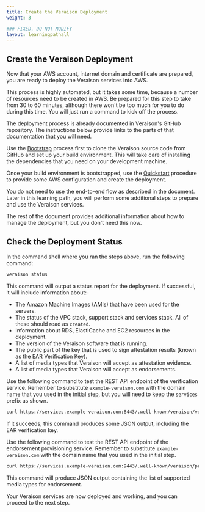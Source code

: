 ```yaml
---
title: Create the Veraison Deployment
weight: 3

### FIXED, DO NOT MODIFY
layout: learningpathall
---
```


## Create the Veraison Deployment
Now that your AWS account, internet domain and certificate are prepared, you are ready to deploy the Veraison services into AWS.

This process is highly automated, but it takes some time, because a number of resources need to be created in AWS. Be prepared for this step to take from 30 to 60 minutes, although there won't be too much for you to do during this time. You will just run a command to kick off the process.

The deployment process is already documented in Veraison's GitHub repository. The instructions below provide links to the parts of that documentation that you will need.

Use the [Bootstrap](https://github.com/veraison/services/tree/main/deployments/aws#bootstrap) process first to clone the Veraison source code from GitHub and set up your build environment. This will take care of installing the dependencies that you need on your development machine.

Once your build environment is bootstrapped, use the [Quickstart](https://github.com/veraison/services/tree/main/deployments/aws#quickstart) procedure to provide some AWS configuration and create the deployment.

You do not need to use the end-to-end flow as described in the document. Later in this learning path, you will perform some additional steps to prepare and use the Veraison services.

The rest of the document provides additional information about how to manage the deployment, but you don't need this now.

## Check the Deployment Status
In the command shell where you ran the steps above, run the following command:

```bash
veraison status
```
This command will output a status report for the deployment. If successful, it will include information about:-

- The Amazon Machine Images (AMIs) that have been used for the servers.
- The status of the VPC stack, support stack and services stack. All of these should read as `created`.
- Information about RDS, ElastiCache and EC2 resources in the deployment.
- The version of the Veraison software that is running.
- The public part of the key that is used to sign attestation results (known as the EAR Verification Key).
- A list of media types that Veraison will accept as attestation evidence.
- A list of media types that Veraison will accept as endorsements.

Use the following command to test the REST API endpoint of the verification service. Remember to substitute `example-veraison.com` with the domain name that you used in the initial step, but you will need to keep the `services` prefix as shown.

```bash
curl https://services.example-veraison.com:8443/.well-known/veraison/verification
```

If it succeeds, this command produces some JSON output, including the EAR verification key.

Use the following command to test the REST API endpoint of the endorsement provisioning service. Remember to substitute `example-veraison.com` with the domain name that you used in the initial step.

```bash
curl https://services.example-veraison.com:9443/.well-known/veraison/provisioning
```

This command will produce JSON output containing the list of supported media types for endorsement.

Your Veraison services are now deployed and working, and you can proceed to the next step.

